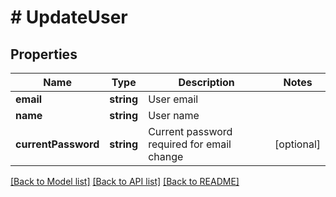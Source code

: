 # # UpdateUser

## Properties

Name | Type | Description | Notes
------------ | ------------- | ------------- | -------------
**email** | **string** | User email |
**name** | **string** | User name |
**currentPassword** | **string** | Current password required for email change | [optional]

[[Back to Model list]](../../README.md#models) [[Back to API list]](../../README.md#endpoints) [[Back to README]](../../README.md)
